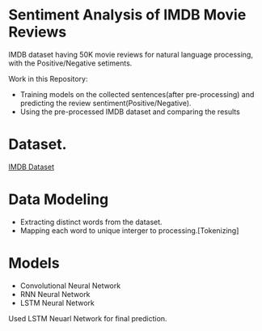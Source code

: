 # Sentiment Analysis of IMDB Movie Reviews
IMDB dataset having 50K movie reviews for natural language processing, with the Positive/Negative setiments.

Work in this Repository:
- Training models on the collected sentences(after pre-processing) and predicting the review sentiment(Positive/Negative).
- Using the pre-processed IMDB dataset and comparing the results

# Dataset.
[IMDB Dataset](https://www.kaggle.com/lakshmi25npathi/imdb-dataset-of-50k-movie-reviews)

# Data Modeling
- Extracting distinct words from the dataset.
- Mapping each word to unique interger to processing.[Tokenizing] 

# Models
- Convolutional Neural Network
- RNN Neural Network
- LSTM Neural Network 

Used LSTM Neuarl Network for final prediction.
